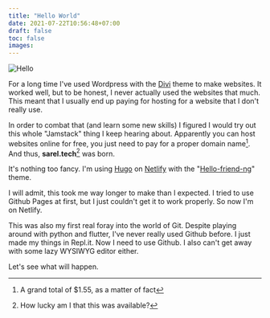 ```yaml
---
title: "Hello World"
date: 2021-07-22T10:56:48+07:00
draft: false
toc: false
images:
---
```


![Hello](https://media.giphy.com/media/3ornk57KwDXf81rjWM/giphy.gif#center)

For a long time I've used Wordpress with the [Divi](https://www.elegantthemes.com/gallery/divi/) theme to make websites. It worked well, but to be honest, I never actually used the websites that much. This meant that I usually end up paying for hosting for a website that I don't really use.

In order to combat that (and learn some new skills) I figured I would try out this whole "Jamstack" thing I keep hearing about. Apparently you can host websites online for free, you just need to pay for a proper domain name[^1]. And thus, **sarel.tech**[^2] was born.

It's nothing too fancy. I'm using [Hugo](https://gohugo.io/) on [Netlify](https://www.netlify.com/) with the "[Hello-friend-ng](https://themes.gohugo.io/themes/hugo-theme-hello-friend-ng/)" theme.

I will admit, this took me way longer to make than I expected. I tried to use Github Pages at first, but I just couldn't get it to work properly. So now I'm on Netlify.

This was also my first real foray into the world of Git. Despite playing around with python and flutter, I've never really used Github before.  I just made my things in Repl.it. Now I need to use Github. I also can't get away with some lazy WYSIWYG editor either. 

Let's see what will happen.

[^1]: A grand total of $1.55, as a matter of fact
[^2]: How lucky am I that this was available?